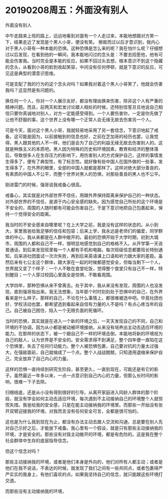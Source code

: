 # 20190208周五：外面没有别人

外面没有别人

中午走路来上班的路上，远远地看到对面有一个人走过来，本能地想跟对方笑一下，结果走近了发现是个黑人小哥，便没有笑。 擦肩而过以后才意识到，我内心对于黑人小哥有一种本能的恐惧。这种恐惧是怎么来的呢？我在怕什么呢？仔细想过以后发现，在看到他的一瞬间，我本能地闪过的念头是：不要去招惹他，他有可能会伤害我。当时完全是本能的反应，如果不回过头去想，根本意识不到这个隐藏的念头，从看到小哥的脸到收起笑容，中间没有任何停顿，就是下意识的反应，可见这是典型的潜意识思维。

可是支配了我的行为的这个念头对吗？如果我对着这个黑人小哥笑了，他就会伤害我吗？这显然是有问题的。

换任何一个人，你对一个人展示友好，都没有理由换来伤害，除非这个人有严重的精神问题。而且，前两天和宏发讨论跟人相处的时候，还特别信誓旦旦地说自己相信只要你真诚地对别人，对方一定能感受得到。一个人要伤害你，一定是你先做了让他不舒服的事，这个世界上没有哪一个正常人会无缘无故去伤害另一个人。

可是今天，面对这个黑人小哥，我就轻易地采用了另一套信念，下意识地起了戒备。这可能是因为，以前接触到的信息也好，之前在芝加哥的经历也罢，让我觉得，黑人跟其他的人不一样，他们是会为了自己的利益无缘无故去伤害别人的。这就是种族主义的本质吧。黑人因为特殊的历史和环境因素，教育和经济的整体落后，导致很多人在生存压力的影响下，用伤害别人的方式保护自己，这样的事情发生得多了，便有了典型性，有了标志性。就好像有些中国人在国外做的一些事，发生得多了，在外界的眼里，全部的中国人就都是那样了。这样对绝大部分善良的，有素质的中国人不公平，而整个世界对黑人的恐惧，对那些善良的黑人也不公平。

刚进雷门的时候，强哥说我戒备心很高。

戒备心，其实就是对外部世界不信任，用跟外界保持距离来保护自己的一种状态。对外部世界的不信任，是源于内心安全感的缺失。因为感觉自己所处的这个环境是不安全的，周围的人随时都有可能会伤害自己，于是下意识地把自己包裹起来，保持一个觉得安全的距离。

我当时的不安全感来自哪里呢？在上大学之前，我是没有这样的状态的。从小到大，家里我爸给我足够的信任和包容；后来上学，我永远是老师们的偏爱，同学群体的中心，我从来都是在人群中敞开的。最初的恐惧开始于大学时期，初到大城市，周围的人都和自己不一样，很明显地感觉到自己的格格不入。从开学第一天说普通话，到后来发现班里每一个人都有手机和电脑，每次班级信息都要班长特别通知，后来进社团面试一次次失败，再到后来英语课上口语和听力跟大家的差距。虽然后来有七公主这个群体，跟大家在一起的时候都感觉安全，但每当剩下一个人，世界就又变了个样子：一个人不敢在食堂吃饭，觉得整个食堂只有自己不一样，特别醒目；一个人穿过校园心里面全是惊惧，不敢看周围。

大学四年，那种恐惧从来不曾离去。处于其中，我从来没有发现，周围的人也没发现，直到强哥指出来。我无法想象，当年那个时时刻刻处于恐惧中的自己，在外界看来是什么样子。那样的自己，不论在什么事情上，都很难被选中吧。毕竟社团也好，学校活动也罢，都希望选到看起来自信有力量的人不是吗？有点心疼当年的自己。自己被自己困住，陷入一个无限负面的死循环。

当时的恐惧，其实就是在进入一个新的环境之后，一天天发现自己的不同，自己和环境的不协调，因为从小都是被动被环境接纳，从来没有培养出主动去适应环境的能力。在那样的状态下，被一个跟自己不一样的环境击倒，本能地将新的环境视为自己的敌人，认为世界是不安全的。安全需求得不到满足，整个四年便一直陷在这个恐惧里，失去了任何行动能力。整个人被恐惧包裹，自己要对抗的力量太过强大，在强敌面前，自己就缩成了一个点。整个人战战兢兢，只知道用退缩来保护自己，完全放弃了自己内心的力量。

这样的恐惧一直持续到研究生阶段，甚至更久，一直到现在，可能还是有它的影子。虽然最近一年多以来，一点一点意识到自己内心的力量，但那么长时间的影响，很难一下子去除。

归根结底，还是从小没有得到很好的引导。从离开家庭进入同龄人群体的那个阶段，就没有学会如何主动去适应环境，每次遇到不主动接纳自己的环境整个人就惊慌失措。我爸给我的安全感，只是在能主动接纳我的环境里。而那些一开始没有张开双臂迎接我的环境，对我而言没有任何安全可言，全都是很可怕的。

这也是为什么我到现在为止，都没有办法主动去跟人交流和沟通，总是要在别人先对自己示好之后，才能放下戒备。我心里有一个假设，就是只有那些主动接纳我的环境，才是安全的。那些没有对我主动敞开的环境，都是有危险的。这是我在整个社会群体中生存的底层指导信念。

但这个信念对吗？

那些主动接纳我的环境，或者是他们本身是外向的，他们对所有人都主动；或者是他们在我不说话，不表达的时候，就发现了我们之间有一些共同点，或者包裹得严严实实的我身上，有他们喜欢的点。如果我坚持自己的信念，就只能跟这些环境打交道。

而那些没有主动接纳我的环境，

